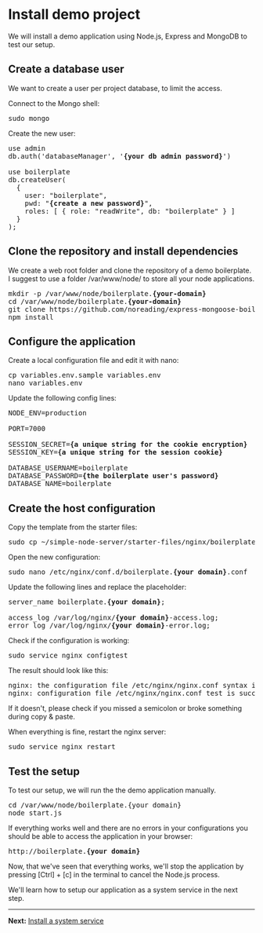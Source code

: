 # Install demo project

We will install a demo application using Node.js, Express and MongoDB to test our setup.

## Create a database user

We want to create a user per project database, to limit the access.

Connect to the Mongo shell:  
<pre>
sudo mongo
</pre>

Create the new user:  
<pre>
use admin
db.auth('databaseManager', '<b>{your db admin password}</b>')

use boilerplate
db.createUser(
  {
    user: "boilerplate",
    pwd: "<b>{create a new password}</b>",
    roles: [ { role: "readWrite", db: "boilerplate" } ]
  }
);
</pre>

## Clone the repository and install dependencies

We create a web root folder and clone the repository of a demo boilerplate.  
I suggest to use a folder /var/www/node/ to store all your node applications.

<pre>
mkdir -p /var/www/node/boilerplate.<b>{your-domain}</b>
cd /var/www/node/boilerplate.<b>{your-domain}</b>
git clone https://github.com/noreading/express-mongoose-boilerplate.git .
npm install
</pre>

## Configure the application

Create a local configuration file and edit it with nano:  
<pre>
cp variables.env.sample variables.env
nano variables.env
</pre>

Update the following config lines:  
<pre>
NODE_ENV=production

PORT=7000

SESSION_SECRET=<b>{a unique string for the cookie encryption}</b>
SESSION_KEY=<b>{a unique string for the session cookie}</b>

DATABASE_USERNAME=boilerplate
DATABASE_PASSWORD=<b>{the boilerplate user's password}</b>
DATABASE_NAME=boilerplate
</pre>

## Create the host configuration

Copy the template from the starter files:  
<pre>
sudo cp ~/simple-node-server/starter-files/nginx/boilerplate.conf /etc/nginx/conf.d/boilerplate.<b>{your domain}</b>.conf
</pre>

Open the new configuration:  
<pre>
sudo nano /etc/nginx/conf.d/boilerplate.<b>{your domain}</b>.conf
</pre>

Update the following lines and replace the placeholder:  
<pre>
server_name boilerplate.<b>{your domain}</b>;

access_log /var/log/nginx/<b>{your domain}</b>-access.log;
error_log /var/log/nginx/<b>{your domain}</b>-error.log;
</pre>

Check if the configuration is working:  
<pre>
sudo service nginx configtest
</pre>

The result should look like this:  
<pre>
nginx: the configuration file /etc/nginx/nginx.conf syntax is ok
nginx: configuration file /etc/nginx/nginx.conf test is successful
</pre>

If it doesn't, please check if you missed a semicolon or broke something during copy &amp; paste.

When everything is fine, restart the nginx server:  
<pre>
sudo service nginx restart
</pre>

## Test the setup

To test our setup, we will run the the demo application manually.

<pre>
cd /var/www/node/boilerplate.{your domain}
node start.js
</pre>

If everything works well and there are no errors in your configurations you should be able to access the application in your browser:

<pre>
http://boilerplate.<b>{your domain}</b>
</pre>

Now, that we've seen that everything works, we'll stop the application by pressing [Ctrl] + [c] in the terminal to cancel the Node.js process.

We'll learn how to setup our application as a system service in the next step.

---
__Next:__ [Install a system service](./install-a-system-service.md)
